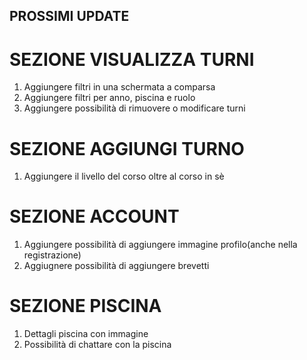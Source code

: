 ## PROSSIMI UPDATE
# SEZIONE VISUALIZZA TURNI
1. Aggiungere filtri in una schermata a comparsa
2. Aggiungere filtri per anno, piscina e ruolo
3. Aggiungere possibilità di rimuovere o modificare turni

# SEZIONE AGGIUNGI TURNO
1. Aggiungere il livello del corso oltre al corso in sè

# SEZIONE ACCOUNT
1. Aggiungere possibilità di aggiungere immagine profilo(anche nella registrazione)
2. Aggiugnere possibilità di aggiungere brevetti

# SEZIONE PISCINA
1. Dettagli piscina con immagine
2. Possibilità di chattare con la piscina

